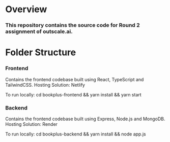 # Overview

### This repository contains the source code for Round 2 assignment of outscale.ai.

# Folder Structure

### Frontend

Contains the frontend codebase built using React, TypeScript and TailwindCSS.
Hosting Solution: Netlify

To run locally: cd bookplus-frontend && yarn install && yarn start

### Backend

Contains the frontend codebase built using Express, Node.js and MongoDB.
Hosting Solution: Render

To run locally: cd bookplus-backend && yarn install && node app.js
